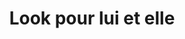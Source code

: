 ---
title: "Look pour lui et elle"
url: /estrees-saint-denis/look-pour-lui-et-elle/
shop: vêtements
---